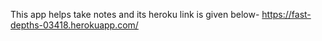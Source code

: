 This app helps take notes and its heroku link is given below-
https://fast-depths-03418.herokuapp.com/

